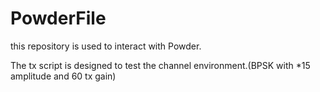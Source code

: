 # PowderFile
this repository is used to interact with Powder.

The tx script is designed to test the channel environment.(BPSK with *15 amplitude and 60 tx gain)
